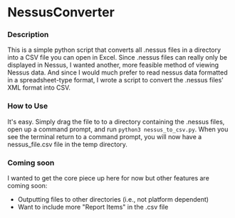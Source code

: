 # NessusConverter


### Description
This is a simple python script that converts all .nessus files in a directory into a CSV file you can open in Excel. Since .nessus files can really only be displayed in Nessus, I wanted another, more feasible method of viewing Nessus data. And since I would much prefer to read nessus data formatted in a spreadsheet-type format, I wrote a script to convert the .nessus files' XML format into CSV.

### How to Use
It's easy. Simply drag the file to to a directory containing the .nessus files, open up a command prompt, and run `python3 nessus_to_csv.py`. When you see the terminal return to a command prompt, you will now have a nessus_file.csv file in the temp directory.

### Coming soon
I wanted to get the core piece up here for now but other features are coming soon:
* Outputting files to other directories (i.e., not platform dependent)
* Want to include more "Report Items" in the .csv file
